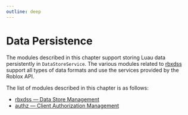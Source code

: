 ```yaml
---
outline: deep
---
```


# Data Persistence

The modules described in this chapter support storing Luau data persistently in `DataStoreService`.
The various modules related to [rbxdss](rbxdss) support all types of data formats and use the services provided by the Roblox API.

The list of modules described in this chapter is as follows:

- [rbxdss — Data Store Management](rbxdss)
- [authz — Client Authorization Management](authz)
